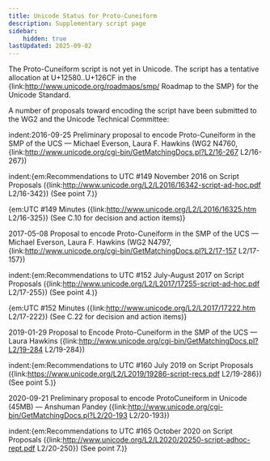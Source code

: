 ```yaml
---
title: Unicode Status for Proto-Cuneiform
description: Supplementary script page
sidebar:
    hidden: true
lastUpdated: 2025-09-02
---
```


The Proto-Cuneiform script is not yet in Unicode. The script has a tentative allocation at U+12580..U+126CF in the {link:http://www.unicode.org/roadmaps/smp/ Roadmap to the SMP} for the Unicode Standard.

[comment]: # (end of intro)

[comment]: # (start of blocks)



[comment]: # (end of blocks)

[comment]: # (start of chars)



[comment]: # (end of chars)

[comment]: # (start of rest)

A number of proposals toward encoding the script have been submitted to the WG2 and the Unicode Technical Committee:

indent:2016-09-25 Preliminary proposal to encode Proto-Cuneiform in the SMP of the UCS — Michael Everson, Laura F. Hawkins (WG2 N4760, {link:http://www.unicode.org/cgi-bin/GetMatchingDocs.pl?L2/16-267 L2/16-267})

indent:{em:Recommendations to UTC #149 November 2016 on Script Proposals ({link:http://www.unicode.org/L2/L2016/16342-script-ad-hoc.pdf L2/16-342}) (See point 7.)}

{em:UTC #149 Minutes ({link:http://www.unicode.org/L2/L2016/16325.htm L2/16-325}) (See C.10 for decision and action items)}


2017-05-08 Proposal to encode Proto-Cuneiform in the SMP of the UCS — Michael Everson, Laura F. Hawkins (WG2 N4797, {link:http://www.unicode.org/cgi-bin/GetMatchingDocs.pl?L2/17-157 L2/17-157})

indent:{em:Recommendations to UTC #152 July-August 2017 on Script Proposals ({link:http://www.unicode.org/L2/L2017/17255-script-ad-hoc.pdf L2/17-255}) (See point 4.)}

{em:UTC #152 Minutes ({link:http://www.unicode.org/L2/L2017/17222.htm L2/17-222}) (See C.22 for decision and action items)}


2019-01-29 Proposal to Encode Proto-Cuneiform in the SMP of the UCS — Laura Hawkins ({link:http://www.unicode.org/cgi-bin/GetMatchingDocs.pl?L2/19-284 L2/19-284})

indent:{em:Recommendations to UTC #160 July 2019 on Script Proposals ({link:https://www.unicode.org/L2/L2019/19286-script-recs.pdf L2/19-286}) (See point 5.)}


2020-09-21 Preliminary proposal to encode ProtoCuneiform in Unicode (45MB) — Anshuman Pandey ({link:http://www.unicode.org/cgi-bin/GetMatchingDocs.pl?L2/20-193 L2/20-193})

indent:{em:Recommendations to UTC #165 October 2020 on Script Proposals ({link:http://www.unicode.org/L2/L2020/20250-script-adhoc-rept.pdf L2/20-250}) (See point 7.)}

